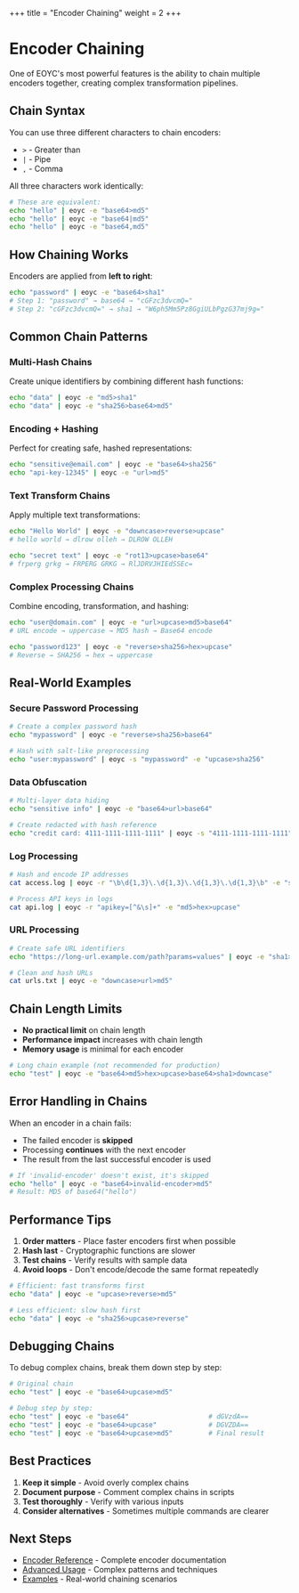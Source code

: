 +++
title = "Encoder Chaining"
weight = 2
+++

# Encoder Chaining

One of EOYC's most powerful features is the ability to chain multiple encoders together, creating complex transformation pipelines.

## Chain Syntax

You can use three different characters to chain encoders:
- `>` - Greater than
- `|` - Pipe  
- `,` - Comma

All three characters work identically:

```bash
# These are equivalent:
echo "hello" | eoyc -e "base64>md5"
echo "hello" | eoyc -e "base64|md5"  
echo "hello" | eoyc -e "base64,md5"
```

## How Chaining Works

Encoders are applied from **left to right**:

```bash
echo "password" | eoyc -e "base64>sha1"
# Step 1: "password" → base64 → "cGFzc3dvcmQ="
# Step 2: "cGFzc3dvcmQ=" → sha1 → "W6ph5Mm5Pz8GgiULbPgzG37mj9g="
```

## Common Chain Patterns

### Multi-Hash Chains
Create unique identifiers by combining different hash functions:

```bash
echo "data" | eoyc -e "md5>sha1"
echo "data" | eoyc -e "sha256>base64>md5"
```

### Encoding + Hashing
Perfect for creating safe, hashed representations:

```bash
echo "sensitive@email.com" | eoyc -e "base64>sha256"
echo "api-key-12345" | eoyc -e "url>md5"
```

### Text Transform Chains
Apply multiple text transformations:

```bash
echo "Hello World" | eoyc -e "downcase>reverse>upcase"
# hello world → dlrow olleh → DLROW OLLEH

echo "secret text" | eoyc -e "rot13>upcase>base64"
# frperg grkg → FRPERG GRKG → RlJDRVJHIEdSSEc=
```

### Complex Processing Chains
Combine encoding, transformation, and hashing:

```bash
echo "user@domain.com" | eoyc -e "url>upcase>md5>base64"
# URL encode → uppercase → MD5 hash → Base64 encode

echo "password123" | eoyc -e "reverse>sha256>hex>upcase"
# Reverse → SHA256 → hex → uppercase
```

## Real-World Examples

### Secure Password Processing
```bash
# Create a complex password hash
echo "mypassword" | eoyc -e "reverse>sha256>base64"

# Hash with salt-like preprocessing
echo "user:mypassword" | eoyc -s "mypassword" -e "upcase>sha256"
```

### Data Obfuscation
```bash
# Multi-layer data hiding
echo "sensitive info" | eoyc -e "base64>url>base64"

# Create redacted with hash reference
echo "credit card: 4111-1111-1111-1111" | eoyc -s "4111-1111-1111-1111" -e "sha1>redacted"
```

### Log Processing
```bash
# Hash and encode IP addresses
cat access.log | eoyc -r "\b\d{1,3}\.\d{1,3}\.\d{1,3}\.\d{1,3}\b" -e "sha1>base64"

# Process API keys in logs
cat api.log | eoyc -r "apikey=[^&\s]+" -e "md5>hex>upcase"
```

### URL Processing
```bash
# Create safe URL identifiers
echo "https://long-url.example.com/path?params=values" | eoyc -e "sha1>base64>url"

# Clean and hash URLs
cat urls.txt | eoyc -e "downcase>url>md5"
```

## Chain Length Limits

- **No practical limit** on chain length
- **Performance impact** increases with chain length
- **Memory usage** is minimal for each encoder

```bash
# Long chain example (not recommended for production)
echo "test" | eoyc -e "base64>md5>hex>upcase>base64>sha1>downcase"
```

## Error Handling in Chains

When an encoder in a chain fails:
- The failed encoder is **skipped**
- Processing **continues** with the next encoder
- The result from the last successful encoder is used

```bash
# If 'invalid-encoder' doesn't exist, it's skipped
echo "hello" | eoyc -e "base64>invalid-encoder>md5"
# Result: MD5 of base64("hello")
```

## Performance Tips

1. **Order matters** - Place faster encoders first when possible
2. **Hash last** - Cryptographic functions are slower
3. **Test chains** - Verify results with sample data
4. **Avoid loops** - Don't encode/decode the same format repeatedly

```bash
# Efficient: fast transforms first
echo "data" | eoyc -e "upcase>reverse>md5"

# Less efficient: slow hash first  
echo "data" | eoyc -e "sha256>upcase>reverse"
```

## Debugging Chains

To debug complex chains, break them down step by step:

```bash
# Original chain
echo "test" | eoyc -e "base64>upcase>md5"

# Debug step by step:
echo "test" | eoyc -e "base64"                    # dGVzdA==
echo "test" | eoyc -e "base64>upcase"             # DGVZDA==
echo "test" | eoyc -e "base64>upcase>md5"         # Final result
```

## Best Practices

1. **Keep it simple** - Avoid overly complex chains
2. **Document purpose** - Comment complex chains in scripts
3. **Test thoroughly** - Verify with various inputs
4. **Consider alternatives** - Sometimes multiple commands are clearer

## Next Steps

- [Encoder Reference](/encoders/reference) - Complete encoder documentation
- [Advanced Usage](/usage/advanced) - Complex patterns and techniques
- [Examples](/usage/examples) - Real-world chaining scenarios